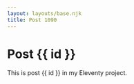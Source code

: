 ```yaml
---
layout: layouts/base.njk
title: Post 1090
---
```


# Post {{ id }}

This is post {{ id }} in my Eleventy project.
